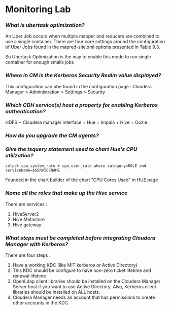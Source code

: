 # Monitoring Lab
### *What is ubertask optimization?*

An Uber Job occurs when multiple mapper and reducers are combined to use a single container. There are four core settings around the configuration of Uber Jobs found in the mapred-site.xml options presented in Table 9.3.

So Ubertask Optimization is the way to enable this mode to run single container for enough smalls jobs


### *Where in CM is the Kerberos Security Realm value displayed?*

This configuration can bbe found in the configuration page : Cloudera Manager > Administration > Settings > Security

### *Which CDH service(s) host a property for enabling Kerberos authentication?*

HDFS + Cloudera manager interface + Hue + Impala + Hive + Oozie

### *How do you upgrade the CM agents?*


### *Give the tsquery statement used to chart Hue's CPU utilization?*

`select cpu_system_rate + cpu_user_rate where category=ROLE and serviceName=$SERVICENAME`

Founded in the chart builder of the chart "CPU Cores Used" in HUE page

### *Name all the roles that make up the Hive service*

There are services :
1. HiveServer2
2. Hive Metastore
3. Hive gateway


### *What steps must be completed before integrating Cloudera Manager with Kerberos?*

There are four steps :
1. Have a working KDC (like MIT kerberos or Active Directory)
2. This KDC should be configure to have non-zero ticket lifetime and renewal lifetime
3. OpenLdap client libraries should be installed on the Cloudera Manager Server host if you want to use Active Directory. Also, Kerberos client libraries should be installed on ALL hosts.
4. Cloudera Manager needs an account that has permissions to create other accounts in the KDC.
